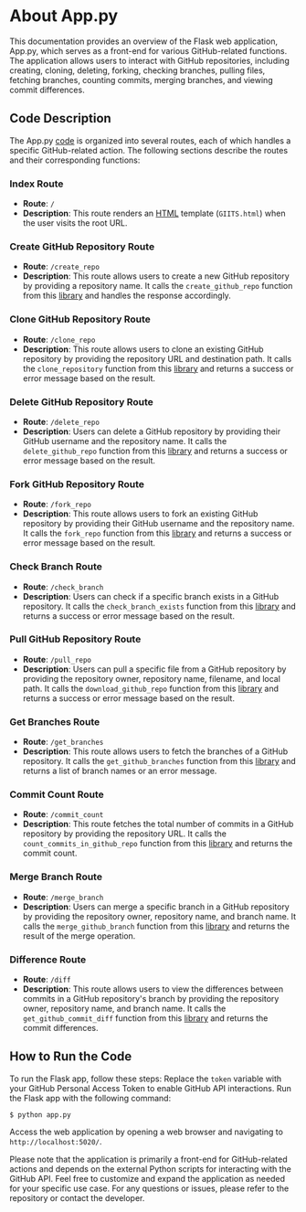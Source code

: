 # About App.py

This documentation provides an overview of the Flask web application, App.py, which serves as a front-end for various GitHub-related functions. The application allows users to interact with GitHub repositories, including creating, cloning, deleting, forking, checking branches, pulling files, fetching branches, counting commits, merging branches, and viewing commit differences.

## Code Description

The App.py [code](/src/app.py) is organized into several routes, each of which handles a specific GitHub-related action. The following sections describe the routes and their corresponding functions:

### Index Route
- **Route**: `/`
- **Description**: This route renders an [HTML](/src/templates/GIITS.html) template (`GIITS.html`) when the user visits the root URL.

### Create GitHub Repository Route
- **Route**: `/create_repo`
- **Description**: This route allows users to create a new GitHub repository by providing a repository name. It calls the `create_github_repo` function from this [library](/src/gits_createrepo.py)  and handles the response accordingly.

### Clone GitHub Repository Route
- **Route**: `/clone_repo`
- **Description**: This route allows users to clone an existing GitHub repository by providing the repository URL and destination path. It calls the `clone_repository` function from this [library](/src/gits_clone.py) and returns a success or error message based on the result.

### Delete GitHub Repository Route
- **Route**: `/delete_repo`
- **Description**: Users can delete a GitHub repository by providing their GitHub username and the repository name. It calls the `delete_github_repo` function from this [library](/src/gits_delete.py) and returns a success or error message based on the result.

### Fork GitHub Repository Route
- **Route**: `/fork_repo`
- **Description**: This route allows users to fork an existing GitHub repository by providing their GitHub username and the repository name. It calls the `fork_repo` function from this [library](/src/gits_fork.py) and returns a success or error message based on the result.

### Check Branch Route
- **Route**: `/check_branch`
- **Description**: Users can check if a specific branch exists in a GitHub repository. It calls the `check_branch_exists` function from this [library](/src/gits_checkbranch.py) and returns a success or error message based on the result.

### Pull GitHub Repository Route
- **Route**: `/pull_repo`
- **Description**: Users can pull a specific file from a GitHub repository by providing the repository owner, repository name, filename, and local path. It calls the `download_github_repo` function from this [library](/src/gits_pull.py) and returns a success or error message based on the result.

### Get Branches Route
- **Route**: `/get_branches`
- **Description**: This route allows users to fetch the branches of a GitHub repository. It calls the `get_github_branches` function from this [library](/src/gits_branch.py) and returns a list of branch names or an error message.

### Commit Count Route
- **Route**: `/commit_count`
- **Description**: This route fetches the total number of commits in a GitHub repository by providing the repository URL. It calls the `count_commits_in_github_repo` function from this [library](/src/gits_countcommit.py) and returns the commit count.

### Merge Branch Route
- **Route**: `/merge_branch`
- **Description**: Users can merge a specific branch in a GitHub repository by providing the repository owner, repository name, and branch name. It calls the `merge_github_branch` function from this [library](/src/gits_merge.py) and returns the result of the merge operation.

### Difference Route
- **Route**: `/diff`
- **Description**: This route allows users to view the differences between commits in a GitHub repository's branch by providing the repository owner, repository name, and branch name. It calls the `get_github_commit_diff` function from this [library](/src/gits_diff.py) and returns the commit differences.

## How to Run the Code

To run the Flask app, follow these steps:
Replace the `token` variable with your GitHub Personal Access Token to enable GitHub API interactions.
Run the Flask app with the following command:
```
$ python app.py
```

Access the web application by opening a web browser and navigating to `http://localhost:5020/`.

Please note that the application is primarily a front-end for GitHub-related actions and depends on the external Python scripts for interacting with the GitHub API.
Feel free to customize and expand the application as needed for your specific use case.
For any questions or issues, please refer to the repository or contact the developer.

